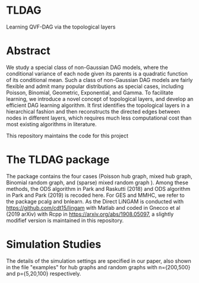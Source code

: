 # TLDAG
 Learning QVF-DAG via the topological layers
# Abstract


We study a special class of non-Gaussian DAG models, where the conditional variance of each node given its parents is a quadratic function of its conditional mean. Such a class of non-Gaussian DAG models are fairly flexible and admit many popular distributions as special cases, including Poisson, Binomial, Geometric, Exponential, and Gamma. To facilitate learning, we introduce a novel concept of topological layers, and develop an efficient DAG learning algorithm. It first identifies the topological layers in a hierarchical fashion and then reconstructs the directed edges between nodes in different layers, which requires much less computational cost than most existing algorithms in literature.

This repository maintains the code for this project

# The TLDAG package
The package contains the four cases (Poisson hub graph, mixed hub graph, Binomial random graph,
and (sparse) mixed random graph ). Among these methods, the ODS algorithm in Park and Raskutti (2018) and ODS algorithm in Park and Park (2019) is recoded here. For GES and MMHC, we refer to the package pcalg and bnlearn. As the Direct LiNGAM is conducted with 
https://github.com/cdt15/lingam with Matlab and coded in Gnecco et al (2019 arXiv) with Rcpp in https://arxiv.org/abs/1908.05097,
a slightly modifief version is maintained in this repository.



# Simulation Studies

The details of the simulation settings are specified in our paper, also shown in the file "examples" 
for hub graphs and random graphs with n=\{200,500\} and p=\{5,20,100\} respectively.
